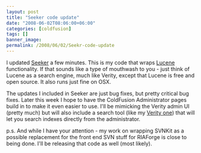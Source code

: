 ```yaml
---
layout: post
title: "Seeker code update"
date: "2008-06-02T08:06:00+06:00"
categories: [coldfusion]
tags: []
banner_image: 
permalink: /2008/06/02/Seekr-code-update
---
```


I updated <a href="http://seeker.riaforge.org">Seeker</a> a few minutes. This is my code that wraps <a href="http://lucene.apache.org/">Lucene</a> functionality. If that sounds like a type of mouthwash to you - just think of Lucene as a search engine, much like Verity, except that Lucene is free and open source. It also runs just fine on OSX. 

The updates I included in Seeker are just bug fixes, but pretty critical bug fixes. Later this week I hope to have the ColdFusion Administrator pages build in to make it even easier to use. I'll be mimicking the Verity admin UI (pretty much) but will also include a search tool (like my <a href="http://www.raymondcamden.com/index.cfm/2007/10/17/ColdFusion-Administrator-Extension--Verity-Searcher">Verity one</a>) that will let you search indexes directly from the administrator. 

p.s. And while I have your attention - my work on wrapping SVNKit as a possible replacement for the front end SVN stuff for RIAForge is close to being done. I'll be releasing that code as well (most likely).